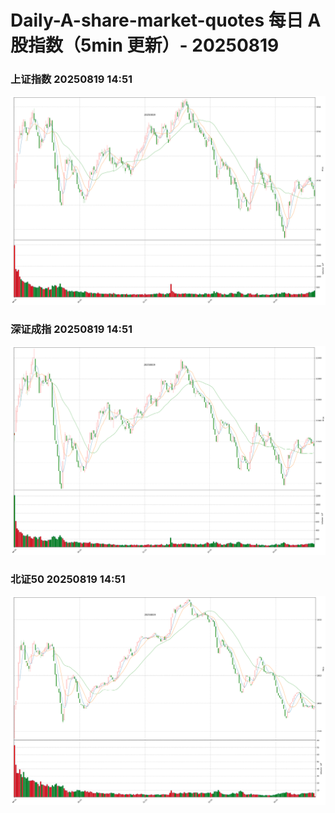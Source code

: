 
# Daily-A-share-market-quotes 每日 A 股指数（5min 更新）- 20250819

### 上证指数 20250819 14:51
![](./fig/2025/8/20250819-sh000001.png)

### 深证成指 20250819 14:51
![](./fig/2025/8/20250819-sz399001.png)

### 北证50 20250819 14:51
![](./fig/2025/8/20250819-bj899050.png)
